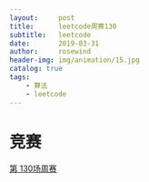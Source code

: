 ```yaml
---
layout:     post
title:      leetcode周赛130
subtitle:   leetcode
date:       2019-03-31
author:     rosewind
header-img: img/animation/15.jpg
catalog: true
tags:
    - 算法
    - leetcode
---
```


# 竞赛

[第 130场周赛](https://leetcode-cn.com/contest/weekly-contest-129)